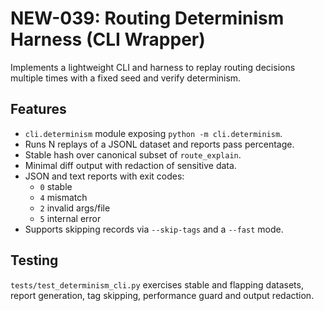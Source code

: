 # NEW-039: Routing Determinism Harness (CLI Wrapper)

Implements a lightweight CLI and harness to replay routing decisions multiple
times with a fixed seed and verify determinism.

## Features

- `cli.determinism` module exposing `python -m cli.determinism`.
- Runs N replays of a JSONL dataset and reports pass percentage.
- Stable hash over canonical subset of `route_explain`.
- Minimal diff output with redaction of sensitive data.
- JSON and text reports with exit codes:
  - `0` stable
  - `4` mismatch
  - `2` invalid args/file
  - `5` internal error
- Supports skipping records via `--skip-tags` and a `--fast` mode.

## Testing

`tests/test_determinism_cli.py` exercises stable and flapping datasets,
report generation, tag skipping, performance guard and output redaction.
